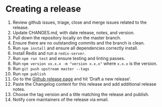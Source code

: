 # Creating a release

1.  Review github issues, triage, close and merge issues related to the release.
2.  Update CHANGES.md, with date release, notes, and version.
3.  Pull down the repository locally on the master branch.
4.  Ensure there are no outstanding commits and the branch is clean.
5.  Run `npm install` and ensure all dependencies correctly install.
6.  Install Redis and run a `redis-server`.
7.  Run `npm run test` and ensure testing and linting passes.
8.  Run `npm version vx.x.x -m "version x.x.x"` where `x.x.x` is the version.
9.  Run `git push upstream master --tags`
10.  Run `npm publish`
11. Go to the [Github release page][Releases] and hit 'Draft a new release'.
12. Paste the Changelog content for this release and add additional release notes.
13. Choose the tag version and a title matching the release and publish.
14. Notify core maintainers of the release via email.

[Releases]: https://github.com/senecajs/seneca-redis-pubsub-transport/releases